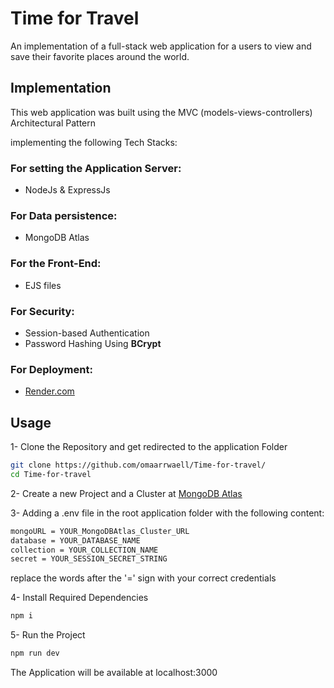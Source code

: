 # Time for Travel
An implementation of a full-stack web application for a users to view and save their favorite places around the world.

## Implementation
This web application was built using the MVC (models-views-controllers) Architectural Pattern

implementing the following Tech Stacks:

### For setting the Application Server:
- NodeJs & ExpressJs
### For Data persistence:
- MongoDB Atlas
### For the Front-End:
- EJS files
### For Security:
- Session-based Authentication
- Password Hashing Using <b>BCrypt</b>

### For Deployment:
- <a href="https://render.com/">Render.com</a>

## Usage
1- Clone the Repository and get redirected to the application Folder
```bash
git clone https://github.com/omaarrwaell/Time-for-travel/
cd Time-for-travel
```
2- Create a new Project and a Cluster at <a href="https://www.mongodb.com/atlas/database">MongoDB Atlas</a> 

3- Adding a .env file in the root application folder with the following content:
```bash
mongoURL = YOUR_MongoDBAtlas_Cluster_URL
database = YOUR_DATABASE_NAME
collection = YOUR_COLLECTION_NAME
secret = YOUR_SESSION_SECRET_STRING
```
replace the words after the '=' sign with your correct credentials

4- Install Required Dependencies
```bash
npm i
```
5- Run the Project
```bash
npm run dev
```
The Application will be available at localhost:3000

